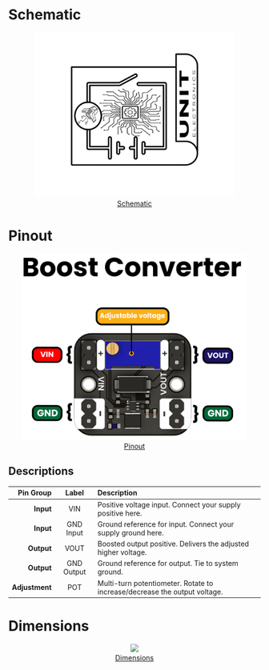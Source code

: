 # **Schematic**

<div align="center">
    <a href="#"><img src="resources/img/Schematics_icon.jpg" width="400px"><br/>Schematic</a>
    <br/>


</div>

# **Pinout**

<div align="center">
    <a href="#"><img src="resources/UE0087-PINOUT-UNIT_Boost-00X-EN.png" width="450px"><br/>Pinout</a>
<br/>

</div>

## **Descriptions**

<div align="center">

| Pin Group      | Label      | Description                                                                |
|---------------:|:----------:|:---------------------------------------------------------------------------|
| **Input**      | VIN        | Positive voltage input. Connect your supply positive here.                 |
| **Input**      | GND Input  | Ground reference for input. Connect your supply ground here.               |
| **Output**     | VOUT       | Boosted output positive. Delivers the adjusted higher voltage.             |
| **Output**     | GND Output | Ground reference for output. Tie to system ground.                         |
| **Adjustment** | POT        | Multi-turn potentiometer. Rotate to increase/decrease the output voltage.  |


</div>

# **Dimensions**

<div align="center">
    <a href="#"><img src="hardware/resources/charger_pinout.jpg" width="500px"><br/>Dimensions</a>
    <br/>


</div>